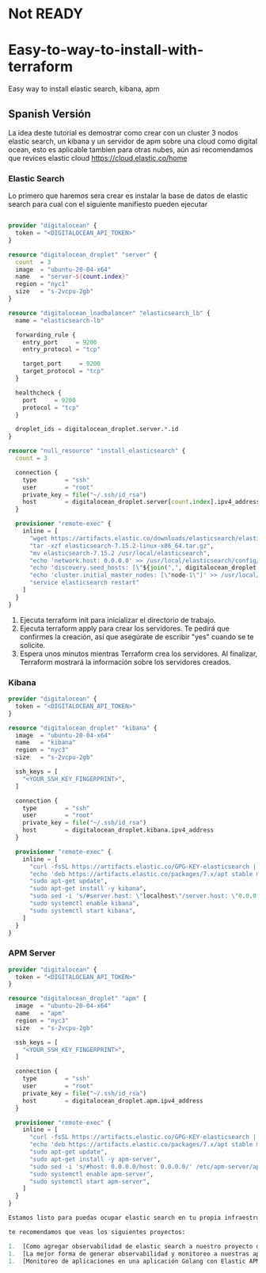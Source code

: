 # Not READY

# Easy-to-way-to-install-with-terraform
Easy way to install elastic search, kibana, apm 


## Spanish Versión

La idea deste tutorial es demostrar como crear con un cluster 3 nodos elastic search, un kibana y un servidor de apm sobre una cloud como digital ocean, esto es aplicable tambien para otras nubes, aún asi recomendamos que revices elastic cloud https://cloud.elastic.co/home 

### Elastic Search

Lo primero que haremos sera crear es instalar la base de datos de elastic search para cual con el siguiente manifiesto pueden ejecutar 

```terraform 

provider "digitalocean" {
  token = "<DIGITALOCEAN_API_TOKEN>"
}

resource "digitalocean_droplet" "server" {
  count  = 3
  image  = "ubuntu-20-04-x64"
  name   = "server-${count.index}"
  region = "nyc1"
  size   = "s-2vcpu-2gb"
}

resource "digitalocean_loadbalancer" "elasticsearch_lb" {
  name = "elasticsearch-lb"

  forwarding_rule {
    entry_port     = 9200
    entry_protocol = "tcp"

    target_port     = 9200
    target_protocol = "tcp"
  }

  healthcheck {
    port     = 9200
    protocol = "tcp"
  }

  droplet_ids = digitalocean_droplet.server.*.id
}

resource "null_resource" "install_elasticsearch" {
  count = 3

  connection {
    type        = "ssh"
    user        = "root"
    private_key = file("~/.ssh/id_rsa")
    host        = digitalocean_droplet.server[count.index].ipv4_address
  }

  provisioner "remote-exec" {
    inline = [
      "wget https://artifacts.elastic.co/downloads/elasticsearch/elasticsearch-7.15.2-linux-x86_64.tar.gz",
      "tar -xzf elasticsearch-7.15.2-linux-x86_64.tar.gz",
      "mv elasticsearch-7.15.2 /usr/local/elasticsearch",
      "echo 'network.host: 0.0.0.0' >> /usr/local/elasticsearch/config/elasticsearch.yml",
      "echo 'discovery.seed_hosts: [\"${join(",", digitalocean_droplet.server.*.ipv4_address)}\"]' >> /usr/local/elasticsearch/config/elasticsearch.yml",
      "echo 'cluster.initial_master_nodes: [\"node-1\"]' >> /usr/local/elasticsearch/config/elasticsearch.yml",
      "service elasticsearch restart"
    ]
  }
}

```

1. Ejecuta terraform init para inicializar el directorio de trabajo.
1. Ejecuta terraform apply para crear los servidores. Te pedirá que confirmes la creación, así que asegúrate de escribir "yes" cuando se te solicite.
1. Espera unos minutos mientras Terraform crea los servidores. Al finalizar, Terraform mostrará la información sobre los servidores creados.



### Kibana

```terraform
provider "digitalocean" {
  token = "<DIGITALOCEAN_API_TOKEN>"
}

resource "digitalocean_droplet" "kibana" {
  image  = "ubuntu-20-04-x64"
  name   = "kibana"
  region = "nyc3"
  size   = "s-2vcpu-2gb"

  ssh_keys = [
    "<YOUR_SSH_KEY_FINGERPRINT>",
  ]

  connection {
    type        = "ssh"
    user        = "root"
    private_key = file("~/.ssh/id_rsa")
    host        = digitalocean_droplet.kibana.ipv4_address
  }

  provisioner "remote-exec" {
    inline = [
      "curl -fsSL https://artifacts.elastic.co/GPG-KEY-elasticsearch | sudo apt-key add -",
      "echo 'deb https://artifacts.elastic.co/packages/7.x/apt stable main' | sudo tee /etc/apt/sources.list.d/elastic-7.x.list",
      "sudo apt-get update",
      "sudo apt-get install -y kibana",
      "sudo sed -i 's/#server.host: \"localhost\"/server.host: \"0.0.0.0\"/' /etc/kibana/kibana.yml",
      "sudo systemctl enable kibana",
      "sudo systemctl start kibana",
    ]
  }
}
```


### APM Server

```terraform
provider "digitalocean" {
  token = "<DIGITALOCEAN_API_TOKEN>"
}

resource "digitalocean_droplet" "apm" {
  image  = "ubuntu-20-04-x64"
  name   = "apm"
  region = "nyc3"
  size   = "s-2vcpu-2gb"

  ssh_keys = [
    "<YOUR_SSH_KEY_FINGERPRINT>",
  ]

  connection {
    type        = "ssh"
    user        = "root"
    private_key = file("~/.ssh/id_rsa")
    host        = digitalocean_droplet.apm.ipv4_address
  }

  provisioner "remote-exec" {
    inline = [
      "curl -fsSL https://artifacts.elastic.co/GPG-KEY-elasticsearch | sudo apt-key add -",
      "echo 'deb https://artifacts.elastic.co/packages/7.x/apt stable main' | sudo tee /etc/apt/sources.list.d/elastic-7.x.list",
      "sudo apt-get update",
      "sudo apt-get install -y apm-server",
      "sudo sed -i 's/#host: 0.0.0.0/host: 0.0.0.0/' /etc/apm-server/apm-server.yml",
      "sudo systemctl enable apm-server",
      "sudo systemctl start apm-server",
    ]
  }
}

Estamos listo para puedas ocupar elastic search en tu propia infraestructura ahora te invitamos a que puedas continuar utilizandolo en tus propios proyectos 

te recomendamos que veas los siguientes proyectos:

1.  [Como agregar observabilidad de elastic search a nuestro proyecto de next js](https://github.com/elastic-community/apm-elastic-next.js)
1.  [La mejor forma de generar observabilidad y monitoreo a nuestras aplicaciones en la nube ](https://github.com/elastic-community/ATP-elastic-APM)
1.  [Monitoreo de aplicaciones en una aplicación Golang con Elastic APM.](https://github.com/elastic-community/Golang-application-with-Elastic-APM)
